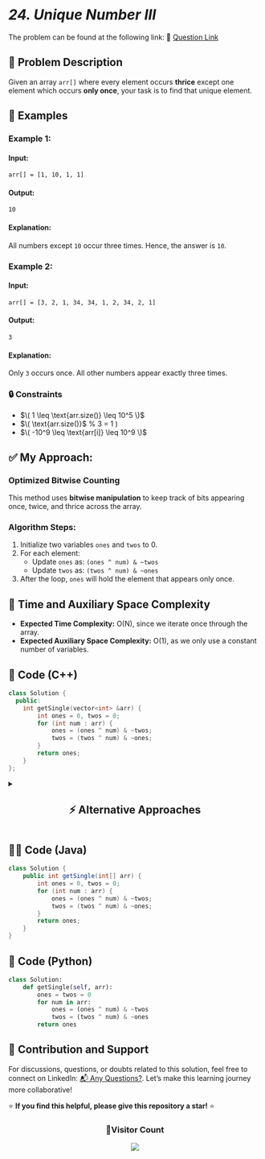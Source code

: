 
# *24. Unique Number III*

The problem can be found at the following link: 🔗 [Question Link](https://www.geeksforgeeks.org/problems/find-element-occuring-once-when-all-other-are-present-thrice/1)


## **🧩 Problem Description**

Given an array `arr[]` where every element occurs **thrice** except one element which occurs **only once**, your task is to find that unique element.


## **📘 Examples**

### **Example 1:**

#### **Input:**
`arr[] = [1, 10, 1, 1]`

#### **Output:**
`10`

#### **Explanation:**
All numbers except `10` occur three times. Hence, the answer is `10`.


### **Example 2:**

#### **Input:**
`arr[] = [3, 2, 1, 34, 34, 1, 2, 34, 2, 1]`

#### **Output:**
`3`

#### **Explanation:**
Only `3` occurs once. All other numbers appear exactly three times.


### **🔒 Constraints**

- $\( 1 \leq \text{arr.size()} \leq 10^5 \)$  
- $\( \text{arr.size()}$ \% 3 = 1 \)
- $\( -10^9 \leq \text{arr[i]} \leq 10^9 \)$

## **✅ My Approach:**

### **Optimized Bitwise Counting**

This method uses **bitwise manipulation** to keep track of bits appearing once, twice, and thrice across the array.

### **Algorithm Steps:**
1. Initialize two variables `ones` and `twos` to 0.  
2. For each element:
   - Update `ones` as: `(ones ^ num) & ~twos`
   - Update `twos` as: `(twos ^ num) & ~ones`
3. After the loop, `ones` will hold the element that appears only once.


## **🧮 Time and Auxiliary Space Complexity**

- **Expected Time Complexity:** O(N), since we iterate once through the array.  
- **Expected Auxiliary Space Complexity:** O(1), as we only use a constant number of variables.


## **🧠 Code (C++)**

```cpp
class Solution {
  public:
    int getSingle(vector<int> &arr) {
        int ones = 0, twos = 0;
        for (int num : arr) {
            ones = (ones ^ num) & ~twos;
            twos = (twos ^ num) & ~ones;
        }
        return ones;
    }
};
```

<details>
<summary><h2 align="center">⚡ Alternative Approaches</h2></summary>

## 📊 **2️⃣ Hash Map Frequency Count**

### **Algorithm Steps:**
1. Traverse the array and record each number’s count in an `unordered_map`.  
2. Iterate over the map and return the key with frequency = 1.

```cpp
class Solution {
  public:
    int getSingle(vector<int>& arr) {
        unordered_map<int,int> freq;
        for (int x : arr) freq[x]++;
        for (auto &p : freq)
            if (p.second == 1) 
                return p.first;
        return 0;
    }
};
```

#### 📝 **Complexity Analysis:**
- **Time:** O(n)  
- **Space:** O(n)  

#### ✅ **Why This Approach?**
- Straightforward to implement  
- Handles any distribution of frequencies, not limited to exactly three repeats  


## 📊 **3️⃣ Sorting and Scan**

### **Algorithm Steps:**
1. Sort the array.  
2. Scan with index `i` from 0 to n−1 in steps of 3:  
   - If `arr[i] == arr[i+1] == arr[i+2]`, skip these three (`i += 3`);  
   - Else, return `arr[i]`.  
3. If loop ends, the last element is the single one.

```cpp
class Solution {
  public:
    int getSingle(vector<int>& arr) {
        sort(arr.begin(), arr.end());
        int n = arr.size(), i = 0;
        while (i + 2 < n) {
            if (arr[i] == arr[i+1] && arr[i] == arr[i+2])
                i += 3;
            else
                return arr[i];
        }
        return arr[n-1];
    }
};
```

#### 📝 **Complexity Analysis:**
- **Time:** O(n log n)  
- **Space:** O(1) (in-place sort)  

#### ✅ **Why This Approach?**
- No extra data structures beyond sorting  
- Intuitive when you can afford the sort overhead  


### 🆚 **Comparison of Approaches**

| **Approach**           | ⏱️ **Time**   | 🗂️ **Space** | ✅ **Pros**                     | ⚠️ **Cons**                    |
|------------------------|---------------|--------------|---------------------------------|--------------------------------|
| **Bitwise Counting**   | 🟢 O(n)          | 🟢 O(1)         | Fastest, constant space         | Bitwise logic can be tricky    |
| **Hash Map Frequency** | 🟢 O(n)          | 🔴 O(n)         | Easiest to implement            | Extra memory for map           |
| **Sorting + Scan**     | 🔴 O(n log n)    | 🟢 O(1)         | No extra DS (in-place)          | Slower due to sort             |


### ✅ **Best Choice?**

| **Scenario**                                              | **Recommended Approach**     |
|-----------------------------------------------------------|------------------------------|
| ✅ Exactly one unique, rest appear thrice                  | 🥇 Bitwise Counting          |
| ✅ Quick implementation, input size moderate               | 🥈 Hash Map Frequency        |
| ✅ Memory very tight, sorting overhead acceptable          | 🥉 Sorting + Scan            |

</details>


## **🧑‍💻 Code (Java)**

```java
class Solution {
    public int getSingle(int[] arr) {
        int ones = 0, twos = 0;
        for (int num : arr) {
            ones = (ones ^ num) & ~twos;
            twos = (twos ^ num) & ~ones;
        }
        return ones;
    }
}
```

## **🐍 Code (Python)**

```python
class Solution:
    def getSingle(self, arr):
        ones = twos = 0
        for num in arr:
            ones = (ones ^ num) & ~twos
            twos = (twos ^ num) & ~ones
        return ones
```


## 🧠 Contribution and Support

For discussions, questions, or doubts related to this solution, feel free to connect on LinkedIn: [📬 Any Questions?](https://www.linkedin.com/in/patel-hetkumar-sandipbhai-8b110525a/). Let’s make this learning journey more collaborative!

⭐ **If you find this helpful, please give this repository a star!** ⭐


<div align="center">
  <h3><b>📍Visitor Count</b></h3>
</div>

<p align="center">
  <img src="https://profile-counter.glitch.me/Hunterdii/count.svg" />
</p>
